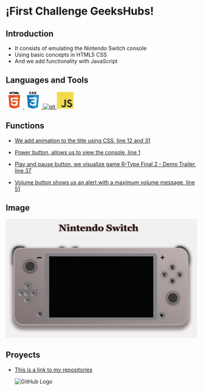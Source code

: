 # ¡First Challenge GeeksHubs!

## Introduction
- It consists of emulating the Nintendo Switch console
- Using basic concepts in HTML5 CSS
- And we add functionality with JavaScript

## Languages and Tools
<a href="https://www.w3schools.com/html/default.asp" target="_blank"> <img src="https://raw.githubusercontent.com/devicons/devicon/master/icons/html5/html5-original-wordmark.svg" alt="html5" width="45" height="45"/> </a> <a href="https://www.w3schools.com/css/" target="_blank"> <img src="https://raw.githubusercontent.com/devicons/devicon/master/icons/css3/css3-original-wordmark.svg" alt="css3" width="45" height="45"/> </a> <a href="https://git-scm.com/" target="_blank"> <img src="https://www.vectorlogo.zone/logos/git-scm/git-scm-icon.svg" alt="git" width="45" height="45"/> </a> <a href="https://developer.mozilla.org/en-US/docs/Web/JavaScript" target="_blank"> <img src="https://raw.githubusercontent.com/devicons/devicon/master/icons/javascript/javascript-original.svg" alt="javascript" width="45" height="45"></a>

## Functions
- [We add animation to the title using CSS, line 12 and 31](css/styles.css)

- [Power button, allows us to view the console, line 1](js/main.js)

- [Play and pause button, we visualize game R-Type Final 2 - Demo Trailer, line 37](js/main.js)

- [Volume button shows us an alert with a maximum volume message, line 51](js/main.js)

## Image

![captura](img/Nintendo.png)

## Proyects
- <a href="https://github.com/2020-JAUG">This is a link to my repositories</a>


    ![GitHub Logo](https://github.com/2020-JAUG/website-grid/blob/master/img/faviconYellow.png?raw=true)